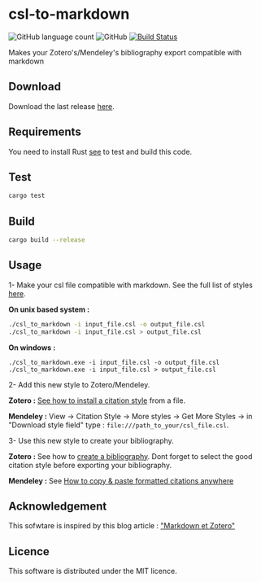 # csl-to-markdown
![GitHub language count](https://img.shields.io/badge/language-rust-blue.svg) ![GitHub](https://img.shields.io/github/license/mashape/apistatus.svg) [![Build Status](https://travis-ci.com/Eonm/csl-to-markdown.svg?branch=master)](https://travis-ci.com/Eonm/csl-to-markdown) 

Makes your Zotero's/Mendeley's bibliography export compatible with markdown
## Download
Download the last release [here](https://github.com/Eonm/csl-to-markdown/releases/latest).

## Requirements
You need to install Rust [see](https://www.rust-lang.org/en-US/install.html) to test and build this code.

## Test

```bash
cargo test
```

## Build

```bash
cargo build --release
```

## Usage

1- Make your csl file compatible with markdown. See the full list of styles [here](https://www.zotero.org/styles).

**On unix based system :**
```bash
./csl_to_markdown -i input_file.csl -o output_file.csl
./csl_to_markdown -i input_file.csl > output_file.csl
```

**On windows :**
```dos
./csl_to_markdown.exe -i input_file.csl -o output_file.csl
./csl_to_markdown.exe -i input_file.csl > output_file.csl
```

2- Add this new style to Zotero/Mendeley. 

**Zotero :** [See how to install a citation style](https://www.zotero.org/support/styles#alternative_installation_methods) from a file.

**Mendeley :** View → Citation Style → More styles → Get More Styles → in "Download style field" type : ```file:///path_to_your/csl_file.csl```.

3- Use this new style to create your bibliography.

**Zotero :** See how to [create a bibliography](https://www.zotero.org/support/creating_bibliographies). Dont forget to select the good citation style before exporting your bibliography.

**Mendeley :** See [How to copy & paste formatted citations anywhere](https://blog.mendeley.com/tag/copypaste/)

## Acknowledgement

This sofwtare is inspired by this blog article : ["Markdown et Zotero"](https://zotero.hypotheses.org/2258#autres_usages)

## Licence

This software is distributed under the MIT licence.
